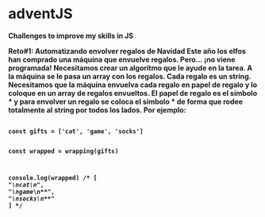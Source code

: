 # adventJS
<strong>Challenges to improve my skills in JS<strong>

Reto#1: Automatizando envolver regalos de Navidad
Este año los elfos han comprado una máquina que envuelve regalos. Pero… ¡no viene programada! Necesitamos crear un algoritmo que le ayude en la tarea.
A la máquina se le pasa un array con los regalos. Cada regalo es un string. Necesitamos que la máquina envuelva cada regalo en papel de regalo y lo coloque en un array de regalos envueltos.
El papel de regalo es el símbolo * y para envolver un regalo se coloca el símbolo * de forma que rodee totalmente al string por todos los lados. Por ejemplo:

<code>
const gifts = ['cat', 'game', 'socks']
  
const wrapped = wrapping(gifts)  
  
console.log(wrapped)
/* [
  "*****\n*cat*\n*****",
  "******\n*game*\n******",
  "*******\n*socks*\n*******"
] */
</code>
